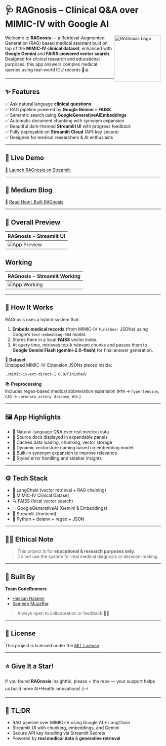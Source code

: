 # 🩺 RAGnosis – Clinical Q&A over MIMIC-IV with Google AI

<img src="https://i.ibb.co/kV53YCm0/Untitled-design.png" alt="RAGnosis Logo" width=150 align="right" />

Welcome to **RAGnosis** — a Retrieval-Augmented Generation (RAG) based medical assistant built on top of the **MIMIC-IV clinical dataset**, enhanced with **Google Gemini** and **FAISS-powered vector search**. Designed for clinical research and educational purposes, this app answers complex medical queries using real-world ICU records 🧠📊

---

## ✨ Features

✅ Ask natural language **clinical questions**  
✅ RAG pipeline powered by **Google Gemini + FAISS**  
✅ Semantic search using **GoogleGenerativeAIEmbeddings**  
✅ Automatic document chunking with synonym expansion  
✅ Beautiful dark-themed **Streamlit UI** with progress feedback  
✅ Fully deployable on **Streamlit Cloud** (API-key secure)  
✅ Designed for medical researchers & AI enthusiasts

---

## 🚀 Live Demo

🔗 [Launch RAGnosis on Streamlit](https://ragnosis-direct.streamlit.app/)

---

## 📖 Medium Blog

🔗 [Read How I Built RAGnosis](https://medium.com/@hassanhaseen/ragnosis-ai-powered-clinical-query-system-using-rag-3fae8ff00000)

---

## 📸 Overall Preview

| RAGnosis - Streamlit UI |
|-------------------------|
| ![App Preview](https://i.ibb.co/m56ZfXMD/image.png)|

## Working

| RAGnosis - Streamlit Working |
|-------------------------|
| ![App Working](https://i.ibb.co/v49rBtV2/image.png)|

---

## 🧠 How It Works

RAGnosis uses a hybrid system that:
1. **Embeds medical records** (from MIMIC-IV `Finished/` JSONs) using Google’s `text-embedding-004` model.
2. Stores them in a local **FAISS** vector index.
3. At query time, retrieves top-k relevant chunks and passes them to **Google Gemini Flash (gemini-2.0-flash)** for final answer generation.

📁 **Dataset**  
Unzipped MIMIC-IV-Extension JSONs placed inside:  
```bash
./mimic-iv-ext-direct-1.0.0/Finished/
```

📚 **Preprocessing**  
Includes regex-based medical abbreviation expansion (`HTN` → `hypertension`, `CAD` → `coronary artery disease`, etc.)

---

## 🖼️ App Highlights

- 💬 Natural-language Q&A over real medical data  
- 📎 Source docs displayed in expandable panels  
- 🔄 Cached data loading, chunking, vector storage  
- 🧩 Dynamic vectorstore naming based on embedding model  
- 🧠 Built-in synonym expansion to improve relevance  
- 🧪 Styled error handling and sidebar insights

---

## ⚙️ Tech Stack

- 🧠 LangChain (vector retrieval + RAG chaining)  
- 🏥 MIMIC-IV Clinical Dataset  
- 🔍 FAISS (local vector search)  
- ✨ GoogleGenerativeAI (Gemini & Embeddings)  
- 🎨 Streamlit (frontend)  
- 🧪 Python + dotenv + regex + JSON

---

## 👨‍⚕️ Ethical Note

> This project is for **educational & research purposes only**.  
> Do not use the system for real medical diagnosis or decision-making.

---

## 🤝 Built By

**Team CodeRunners**  
- [Hassan Haseen](https://github.com/hassanhaseen)
- [Sameen Muzaffar](https://github.com/SameenRajpoot) 
> Always open to collaboration or feedback 🧠✨

---

## 📝 License

This project is licensed under the [MIT License](LICENSE)

---

## ⭐ Give It a Star!

If you found **RAGnosis** insightful, please ⭐ the repo — your support helps us build more AI+Health innovations! 🩺⚡

---

## 🧠 TL;DR  
- RAG pipeline over MIMIC-IV using Google AI + LangChain  
- Streamlit UI with chunking, embeddings, and Gemini  
- Secure API key handling via Streamlit Secrets  
- Powered by **real medical data** & **generative retrieval**

